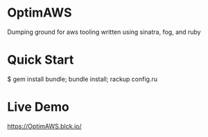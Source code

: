 OptimAWS
========

Dumping ground for aws tooling written using sinatra, fog, and ruby

Quick Start
===========

$ gem install bundle; bundle install; rackup config.ru

Live Demo
=========

https://OptimAWS.blck.io/
